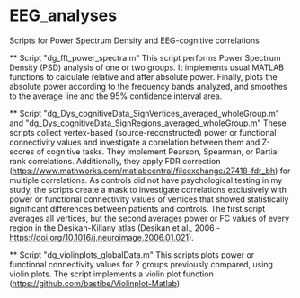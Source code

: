 # EEG_analyses
Scripts for Power Spectrum Density and EEG-cognitive correlations

** Script "dg_fft_power_spectra.m"
This script performs Power Spectrum Density (PSD) analysis of one or two groups. It implements usual MATLAB functions to calculate relative and after absolute power. Finally, plots the absolute power according to the frequency bands analyzed, and smoothes to the average line and the 95% confidence interval area.

** Script "dg_Dys_cognitiveData_SignVertices_averaged_wholeGroup.m" and "dg_Dys_cognitiveData_SignRegions_averaged_wholeGroup.m"
These scripts collect vertex-based (source-reconstructed) power or functional connectivity values and investigate a correlation between them and Z-scores of cognitive tasks. They implement Pearson, Spearman, or Partial rank correlations. Additionally, they apply FDR correction (https://www.mathworks.com/matlabcentral/fileexchange/27418-fdr_bh) for multiple correlations. As controls did not have psychological testing in my study, the scripts create a mask to investigate correlations exclusively with power or functional connectivity values of vertices that showed statistically significant differences between patients and controls. The first script averages all vertices, but the second averages power or FC values of every region in the Desikan-Kiliany atlas (Desikan et al., 2006 - https://doi.org/10.1016/j.neuroimage.2006.01.021).

** Script "dg_violinplots_globalData.m"
This scripts plots power or functional connectivity values for 2 groups previously compared, using violin plots. The script implements a violin plot function (https://github.com/bastibe/Violinplot-Matlab)
